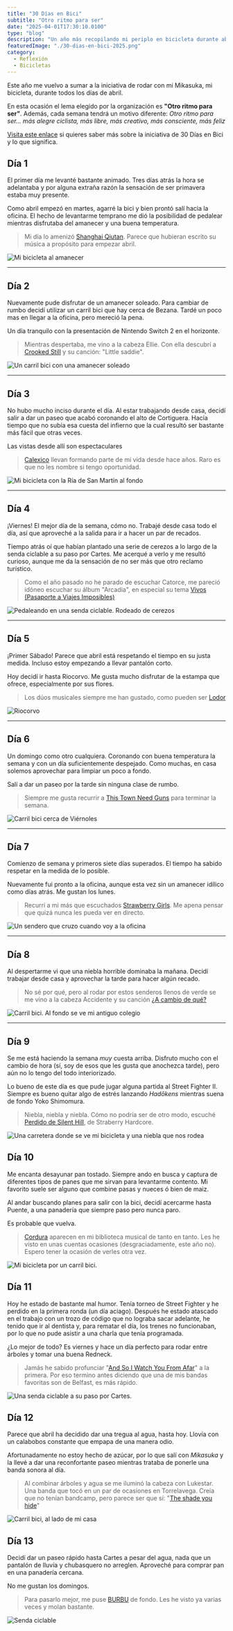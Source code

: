 ```yaml
---
title: "30 Días en Bici"
subtitle: "Otro ritmo para ser"
date: "2025-04-01T17:30:10.0100"
type: "blog"
description: "Un año más recopilando mi periplo en bicicleta durante abril"
featuredImage: "./30-dias-en-bici-2025.png"
category:
  - Reflexión
  - Bicicletas
---
```


Este año me vuelvo a sumar a la iniciativa de rodar con mi Mikasuka, mi bicicleta, durante todos los días de abril.

En esta ocasión el lema elegido por la organización es **"Otro ritmo para ser"**. Además, cada semana tendrá un motivo diferente: _Otro ritmo para ser… más alegre ciclista, más libre, más creativo, más consciente, más feliz_

[Visita este enlace](https://www.30diasenbici.com/otro-ritmo-para-ser/) si quieres saber más sobre la iniciativa de 30 Días en Bici y lo que significa.

## Día 1

El primer día me levanté bastante animado. Tres días atrás la hora se adelantaba y por alguna extraña razón la sensación de ser primavera estaba muy presente.

Como abril empezó en martes, agarré la bici y bien prontó salí hacia la oficina. El hecho de levantarme temprano me dió la posibilidad de pedalear mientras disfrutaba del amanecer y una buena temperatura.

> Mi día lo amenizó [Shanghai Qiutan](https://shanghaiqiutian.bandcamp.com/track/5-barcelona-at-5-a-m). Parece que hubieran escrito su música a propósito para empezar abril.

![Mi bicicleta al amanecer](./30DEB-2025-01.jpg)

---

## Día 2

Nuevamente pude disfrutar de un amanecer soleado. Para cambiar de rumbo decidí utilizar un carril bici que hay cerca de Bezana. Tardé un poco mas en llegar a la oficina, pero mereció la pena.

Un día tranquilo con la presentación de Nintendo Switch 2 en el horizonte.

> Mientras despertaba, me vino a la cabeza Ellie. Con ella descubrí a [Crooked Still](https://crookedstill.bandcamp.com/track/little-sadie-2) y su canción: "Little saddie".

![Un carril bici con una amanecer soleado](./30DEB-2025-02.jpg)

---

## Día 3

No hubo mucho inciso durante el día. Al estar trabajando desde casa, decidí salir a dar un paseo que acabó coronando el alto de Cortiguera. Hacía tiempo que no subía esa cuesta del infierno que la cual resultó ser bastante más fácil que otras veces.

Las vistas desde allí son espectaculares

> [Calexico](https://casadecalexico.bandcamp.com/track/fortune-teller) llevan formando parte de mi vida desde hace años. Raro es que no les nombre si tengo oportunidad.

![Mi bicicleta con la Ría de San Martín al fondo](./30DEB-2025-03.jpg)

---

## Día 4

¡Viernes! El mejor día de la semana, cómo no. Trabajé desde casa todo el día, así que aproveché a la salida para ir a hacer un par de recados.

Tiempo atrás oí que habían plantado una serie de cerezos a lo largo de la senda ciclable a su paso por Cartes. Me acerqué a verlo y me resultó curioso, aunque me da la sensación de no ser más que otro reclamo turístico.

> Como el año pasado no he parado de escuchar Catorce, me pareció idóneo escuchar su álbum "Arcadia", en especial su tema [Vivos (Pasaporte a Viajes Imposibles)
> ](https://catorce.bandcamp.com/track/vivos-pasaporte-a-viajes-imposibles)

![Pedaleando en una senda ciclable. Rodeado de cerezos](./30DEB-2025-04.jpg)

---

## Día 5

¡Primer Sábado! Parece que abril está respetando el tiempo en su justa medida. Incluso estoy empezando a llevar pantalón corto.

Hoy decidí ir hasta Riocorvo. Me gusta mucho disfrutar de la estampa que ofrece, especialmente por sus flores.

> Los dúos musicales siempre me han gustado, como pueden ser [Lodor](https://lodor.bandcamp.com/track/zangief-lodor)

![Riocorvo](./30DEB-2025-05.jpg)

---

## Día 6

Un domingo como otro cualquiera. Coronando con buena temperatura la semana y con un día suficientemente despejado. Como muchas, en casa solemos aprovechar para limpiar un poco a fondo.

Salí a dar un paseo por la tarde sin ninguna clase de rumbo.

> Siempre me gusta recurrir a [This Town Need Guns](https://thistownneedsguns.bandcamp.com/track/whatever-whenever) para terminar la semana.

![Carril bici cerca de Viérnoles](./30DEB-2025-06.jpg)

---

## Día 7

Comienzo de semana y primeros siete días superados. El tiempo ha sabido respetar en la medida de lo posible.

Nuevamente fui pronto a la oficina, aunque esta vez sin un amanecer idílico como días atrás. Me gustan los lunes.

> Recurrí a mi más que escuchados [Strawberry Girls](https://strawberrygirls.bandcamp.com/track/honeydew-2). Me apena pensar que quizá nunca les pueda ver en directo.

![Un sendero que cruzo cuando voy a la oficina](./30DEB-2025-07.jpg)

---

## Día 8

Al despertarme vi que una niebla horrible dominaba la mañana. Decidí trabajar desde casa y aprovechar la tarde para hacer algún recado.

> No sé por qué, pero al rodar por estos senderos llenos de verde se me vino a la cabeza Accidente y su canción [¿A cambio de qué?](https://accidente.bandcamp.com/track/a-cambio-de-qu)

![Carril bici. Al fondo se ve mi antiguo colegio](./30DEB-2025-08.jpg)

---

## Día 9

Se me está haciendo la semana _muy_ cuesta arriba. Disfruto mucho con el cambio de hora (sí, soy de esos que les gusta que anochezca tarde), pero aún no lo tengo del todo interiorizado.

Lo bueno de este día es que pude jugar alguna partida al Street Fighter II. Siempre es bueno quitar algo de estrés lanzando _Hadōkens_ mientras suena de fondo Yoko Shimomura.

> Niebla, niebla y niebla. Cómo no podría ser de otro modo, escuché [Perdido de Silent Hill](https://strawberryhardcore.bandcamp.com/track/perdido-en-silent-hill), de Straberry Hardcore.

![Una carretera donde se ve mi bicicleta y una niebla que nos rodea](./30DEB-2025-09.jpg)

## Día 10

Me encanta desayunar pan tostado. Siempre ando en busca y captura de diferentes tipos de panes que me sirvan para levantarme contento. Mi favorito suele ser alguno que combine pasas y nueces ó bien de maiz.

Al andar buscando planes para salir con la bici, decidí acercarme hasta Puente, a una panadería que siempre paso pero nunca paro.

Es probable que vuelva.

> [Cordura](https://cordura.bandcamp.com/track/presente-vs-preterito-perfecto) aparecen en mi biblioteca musical de tanto en tanto. Les he visto en unas cuentas ocasiones (desgraciadamente, este año no). Espero tener la ocasión de verles otra vez.

![Mi bicicleta por un carril bici.](./30DEB-2025-10.jpg)

## Día 11

Hoy he estado de bastante mal humor. Tenía torneo de Street Fighter y he perdido en la primera ronda (un día aciago). Después he estado atascado en el trabajo con un trozo de código que no lograba sacar adelante, he tenido que ir al dentista y, para rematar el día, los trenes no funcionaban, por lo que no pude asistir a una charla que tenía programada.

¿Lo mejor de todo? Es viernes y hace un día perfecto para rodar entre árboles y tomar una buena Redneck.

> Jamás he sabido profunciar "[And So I Watch You From Afar](https://asiwyfa.bandcamp.com/track/do-m-r)" a la primera. Por eso termino antes diciendo que una de mis bandas favoritas son de Belfast, es más rápido.

![Una senda ciclable a su paso por Cartes.](./30DEB-2025-11.jpg)

## Día 12

Parece que abril ha decidido dar una tregua al agua, hasta hoy. Llovía con un calabobos constante que empapa de una manera odio.

Afortunadamente no estoy hecho de azúcar, por lo que salí con _Mikasuka_ y la llevé a dar una reconfortante paseo mientras trataba de ponerle una banda sonora al día.

> Al combinar árboles y agua se me iluminó la cabeza con Lukestar. Una banda que tocó en un par de ocasiones en Torrelavega. Creía que no tenían bandcamp, pero parece ser que sí: "[The shade you hide](https://quietstilldead.bandcamp.com/track/the-shade-you-hide)"

![Carril bici, al lado de mi casa](./30DEB-2025-12.jpg)

## Día 13

Decidí dar un paseo rápido hasta Cartes a pesar del agua, nada que un pantalón de lluvía y chubasquero no arreglen. Aproveché para comprar pan en una panadería cercana.

No me gustan los domingos.

> Para pasarlo mejor, me puse [BURBU](https://burbu.bandcamp.com/track/odnanibober) de fondo. Les he visto ya varias veces y molan bastante.

![Senda ciclable](./30DEB-2025-13.jpg)
